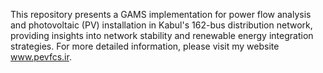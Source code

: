 This repository presents a GAMS implementation for power flow analysis and photovoltaic (PV) installation in Kabul's 162-bus distribution network,
providing insights into network stability and renewable energy integration strategies.
For more detailed information, please visit my website www.pevfcs.ir.
